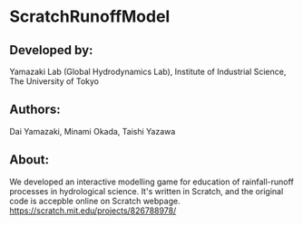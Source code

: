 # ScratchRunoffModel

## Developed by:
Yamazaki Lab (Global Hydrodynamics Lab), Institute of Industrial Science, The University of Tokyo

## Authors: 
Dai Yamazaki, Minami Okada, Taishi Yazawa

## About:
We developed an interactive modelling game for education of rainfall-runoff processes in hydrological science.
It's written in Scratch, and the original code is accepble online on Scratch webpage.
https://scratch.mit.edu/projects/826788978/
